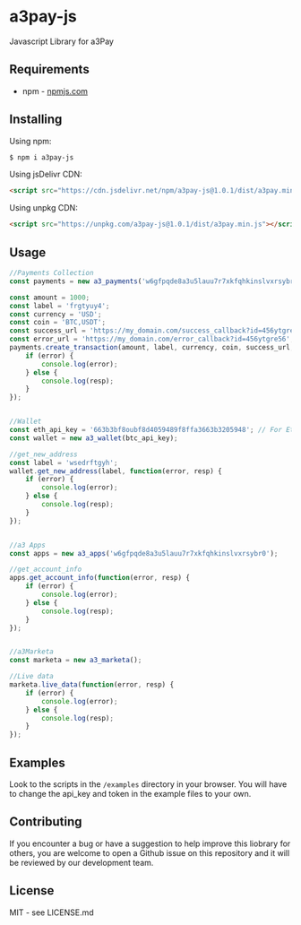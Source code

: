 # a3pay-js
Javascript Library for a3Pay


## Requirements
 * npm - [npmjs.com](https://npmjs.com/)


## Installing

Using npm:

```bash
$ npm i a3pay-js
```

Using jsDelivr CDN:

```html
<script src="https://cdn.jsdelivr.net/npm/a3pay-js@1.0.1/dist/a3pay.min.js"></script>
```

Using unpkg CDN:

```html
<script src="https://unpkg.com/a3pay-js@1.0.1/dist/a3pay.min.js"></script>
```

## Usage
```js
//Payments Collection
const payments = new a3_payments('w6gfpqde8a3u5lauu7r7xkfqhkinslvxrsybr0');

const amount = 1000;
const label = 'frgtyuy4';
const currency = 'USD';
const coin = 'BTC,USDT';
const success_url = 'https://my_domain.com/success_callback?id=456ytgre56';
const error_url = 'https://my_domain.com/error_callback?id=456ytgre56';
payments.create_transaction(amount, label, currency, coin, success_url, error_url, function(error, resp) {
    if (error) {
        console.log(error);
    } else {
        console.log(resp);
    }
});


//Wallet
const eth_api_key = '663b3bf8oubf8d4059489f8ffa3663b3205948'; // For Ethereum
const wallet = new a3_wallet(btc_api_key);

//get_new_address
const label = 'wsedrftgyh';
wallet.get_new_address(label, function(error, resp) {
    if (error) {
        console.log(error);
    } else {
        console.log(resp);
    }
});


//a3 Apps
const apps = new a3_apps('w6gfpqde8a3u5lauu7r7xkfqhkinslvxrsybr0');

//get_account_info
apps.get_account_info(function(error, resp) {
    if (error) {
        console.log(error);
    } else {
        console.log(resp);
    }
});


//a3Marketa
const marketa = new a3_marketa();

//Live data
marketa.live_data(function(error, resp) {
    if (error) {
        console.log(error);
    } else {
        console.log(resp);
    }
});

```


## Examples
Look to the scripts in the `/examples` directory in your browser. You will have to change the api_key and token in the example files to your own.


## Contributing
If you encounter a bug or have a suggestion to help improve this liobrary for others, you are welcome to open a Github issue on this repository and it will be reviewed by our development team.


## License
MIT - see LICENSE.md
